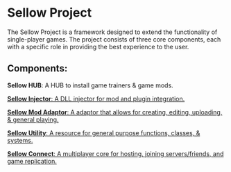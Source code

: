 # Sellow Project
The Sellow Project is a framework designed to extend the functionality of single-player games. The project consists of three core components, each with a specific role in providing the best experience to the user.

## Components:
 **Sellow HUB**: A HUB to install game trainers & game mods.

 [**Sellow Injector**: A DLL injector for mod and plugin integration.](https://github.com/SellowServices/Sellow/blob/main/_Sellow/injectortool.cpp)
 
 [**Sellow Mod Adaptor**: A adaptor that allows for creating, editing, uploading, & general playing.](https://github.com/SellowServices/Sellow-Mod-Adaptor)

 [**Sellow Utility**: A resource for general purpose functions, classes, & systems.](https://github.com/SellowServices/Sellow-Utility)
 
 [**Sellow Connect**: A multiplayer core for hosting, joining servers/friends, and game replication.](https://github.com/SellowServices/Sellow-Connect)
